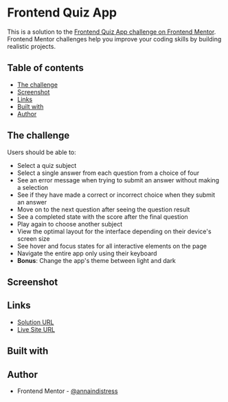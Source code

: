 # Frontend Quiz App

This is a solution to the [Frontend Quiz App challenge on Frontend Mentor](https://www.frontendmentor.io/challenges/frontend-quiz-app-BE7xkzXQnU). Frontend Mentor challenges help you improve your coding skills by building realistic projects.

## Table of contents

- [The challenge](#the-challenge)
- [Screenshot](#screenshot)
- [Links](#links)
- [Built with](#built-with)
- [Author](#author)

## The challenge

Users should be able to:

- Select a quiz subject
- Select a single answer from each question from a choice of four
- See an error message when trying to submit an answer without making a selection
- See if they have made a correct or incorrect choice when they submit an answer
- Move on to the next question after seeing the question result
- See a completed state with the score after the final question
- Play again to choose another subject
- View the optimal layout for the interface depending on their device's screen size
- See hover and focus states for all interactive elements on the page
- Navigate the entire app only using their keyboard
- **Bonus**: Change the app's theme between light and dark

## Screenshot

## Links

- [Solution URL](https://github.com/annaindistress/frontend-mentor-frontend-quiz-app)
- [Live Site URL](https://annaindistress.github.io/frontend-mentor-frontend-quiz-app/)

## Built with

## Author

- Frontend Mentor - [@annaindistress](https://www.frontendmentor.io/profile/annaindistress)
